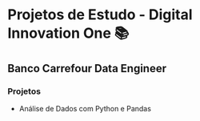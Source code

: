 # Projetos de Estudo - Digital Innovation One :books:
## Banco Carrefour Data Engineer
### Projetos
- Análise de Dados com Python e Pandas

